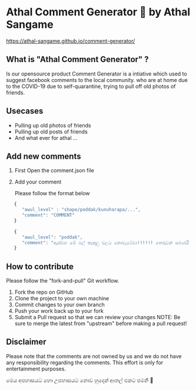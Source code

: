 # Athal Comment Generator 🤪 by Athal Sangame 
https://athal-sangame.github.io/comment-generator/

## What is "Athal Comment Generator" ?
Is our opensource product Comment Generator is a intiative which used to suggest facebook comments to the local community. who are at home due to the COVID-19 due to self-quarantine, trying to pull off old photos of friends.

## Usecases
- Pulling up old photos of friends
- Pulling up old posts of friends
- And what ever for athal ... 

## Add new comments 
1. First Open the comment.json file
2. Add your comment 
    
   Please follow the format below

```javascript
   {
      "awul_level" : "shape/poddak/kunuharapa/...",
      "comment": "COMMENT"
   }
   
   {
      "awul_level": "poddak",
      "comment": "ඇස්වහ මේ මල් කැකුලු වලට නොවැටේවා!!!!!! තෙරුවන් සරණයි යාලු 🙂"
   } 
```

## How to contribute
Please follow the "fork-and-pull" Git workflow.

1. Fork the repo on GitHub
2. Clone the project to your own machine
3. Commit changes to your own branch
4. Push your work back up to your fork
5. Submit a Pull request so that we can review your changes
NOTE: Be sure to merge the latest from "upstream" before making a pull request!


## Disclaimer
Please note that the comments are not owned by us and we do not have any responsibility regarding the comments. This effort is only for entertainment purposes.

මෙය අපහාසයට හො උපහාසයට නොව හුදෙක් ආතල් එකට පමනි  🤪

   



